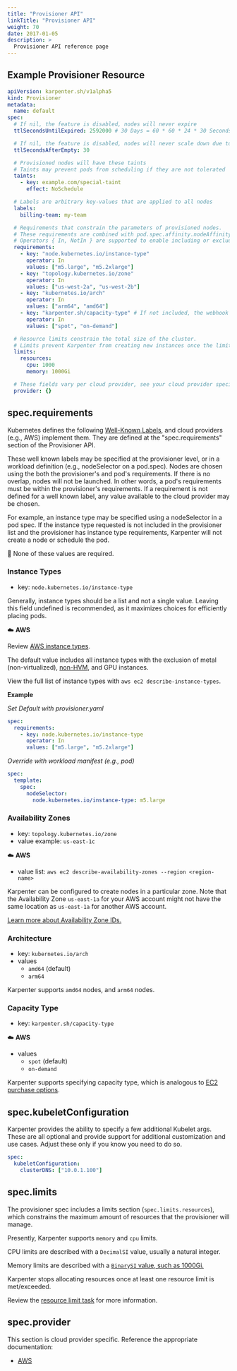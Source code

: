```yaml
---
title: "Provisioner API"
linkTitle: "Provisioner API"
weight: 70
date: 2017-01-05
description: >
  Provisioner API reference page
---
```


## Example Provisioner Resource

```yaml
apiVersion: karpenter.sh/v1alpha5
kind: Provisioner
metadata:
  name: default
spec:
  # If nil, the feature is disabled, nodes will never expire
  ttlSecondsUntilExpired: 2592000 # 30 Days = 60 * 60 * 24 * 30 Seconds;

  # If nil, the feature is disabled, nodes will never scale down due to low utilization
  ttlSecondsAfterEmpty: 30

  # Provisioned nodes will have these taints
  # Taints may prevent pods from scheduling if they are not tolerated
  taints:
    - key: example.com/special-taint
      effect: NoSchedule

  # Labels are arbitrary key-values that are applied to all nodes
  labels:
    billing-team: my-team

  # Requirements that constrain the parameters of provisioned nodes.
  # These requirements are combined with pod.spec.affinity.nodeAffinity rules.
  # Operators { In, NotIn } are supported to enable including or excluding values
  requirements:
    - key: "node.kubernetes.io/instance-type" 
      operator: In
      values: ["m5.large", "m5.2xlarge"]
    - key: "topology.kubernetes.io/zone" 
      operator: In
      values: ["us-west-2a", "us-west-2b"]
    - key: "kubernetes.io/arch" 
      operator: In
      values: ["arm64", "amd64"]
    - key: "karpenter.sh/capacity-type" # If not included, the webhook for the AWS cloud provider will default to on-demand
      operator: In
      values: ["spot", "on-demand"]

  # Resource limits constrain the total size of the cluster.
  # Limits prevent Karpenter from creating new instances once the limit is exceeded.
  limits:
    resources:
      cpu: 1000 
      memory: 1000Gi

  # These fields vary per cloud provider, see your cloud provider specific documentation
  provider: {}
```

## spec.requirements

Kubernetes defines the following [Well-Known Labels](https://kubernetes.io/docs/reference/labels-annotations-taints/), and cloud providers (e.g., AWS) implement them. They are defined at the "spec.requirements" section of the Provisioner API. 

These well known labels may be specified at the provisioner level, or in a workload definition (e.g., nodeSelector on a pod.spec). Nodes are chosen using the both the provisioner's and pod's requirements. If there is no overlap, nodes will not be launched. In other words, a pod's requirements must be within the provisioner's requirements. If a requirement is not defined for a well known label, any value available to the cloud provider may be chosen.

For example, an instance type may be specified using a nodeSelector in a pod spec. If the instance type requested is not included in the provisioner list and the provisioner has instance type requirements, Karpenter will not create a node or schedule the pod. 

📝 None of these values are required. 

### Instance Types

- key: `node.kubernetes.io/instance-type`

Generally, instance types should be a list and not a single value. Leaving this field undefined is recommended, as it maximizes choices for efficiently placing pods. 

☁️ **AWS**

Review [AWS instance types](https://aws.amazon.com/ec2/instance-types/).

The default value includes all instance types with the exclusion of metal
(non-virtualized),
[non-HVM](https://docs.aws.amazon.com/AWSEC2/latest/UserGuide/virtualization_types.html),
and GPU instances.

View the full list of instance types with `aws ec2 describe-instance-types`.

**Example**

*Set Default with provisioner.yaml*

```yaml
spec:
  requirements:
    - key: node.kubernetes.io/instance-type
      operator: In
      values: ["m5.large", "m5.2xlarge"]
```

*Override with workload manifest (e.g., pod)*

```yaml
spec:
  template:
    spec:
      nodeSelector:
        node.kubernetes.io/instance-type: m5.large
```

### Availability Zones

- key: `topology.kubernetes.io/zone`
- value example: `us-east-1c`

☁️ **AWS**

- value list: `aws ec2 describe-availability-zones --region <region-name>`

Karpenter can be configured to create nodes in a particular zone. Note that the Availability Zone `us-east-1a` for your AWS account might not have the same location as `us-east-1a` for another AWS account.

[Learn more about Availability Zone
IDs.](https://docs.aws.amazon.com/ram/latest/userguide/working-with-az-ids.html)

### Architecture

- key: `kubernetes.io/arch`
- values
  - `amd64` (default)
  - `arm64`

Karpenter supports `amd64` nodes, and `arm64` nodes.


### Capacity Type

- key: `karpenter.sh/capacity-type`

☁️ **AWS**

- values
  - `spot` (default)
  - `on-demand` 

Karpenter supports specifying capacity type, which is analogous to [EC2 purchase options](https://docs.aws.amazon.com/AWSEC2/latest/UserGuide/instance-purchasing-options.html).


## spec.kubeletConfiguration

Karpenter provides the ability to specify a few additional Kubelet args. These are all optional and provide support for 
additional customization and use cases. Adjust these only if you know you need to do so.

```yaml
spec:
  kubeletConfiguration:
    clusterDNS: ["10.0.1.100"]
```

## spec.limits

The provisioner spec includes a limits section (`spec.limits.resources`), which constrains the maximum amount of resources that the provisioner will manage. 

Presently, Karpenter supports `memory` and `cpu` limits. 

CPU limits are described with a `DecimalSI` value, usually a natural integer. 

Memory limits are described with a [`BinarySI` value, such as 1000Gi.](https://github.com/kubernetes/apimachinery/blob/4427f8f31dfbac65d3a044d0168f84c51bfda440/pkg/api/resource/quantity.go#L31)

Karpenter stops allocating resources once at least one resource limit is met/exceeded.

Review the [resource limit task](../tasks/set-resource-limits) for more information.



## spec.provider

This section is cloud provider specific. Reference the appropriate documentation:

- [AWS](../aws/provisioning/)



